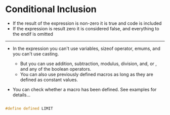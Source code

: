 # Conditional Inclusion

* If the result of the expression is non-zero it is true and code is included 
* If the expression is result zero it is considered false, and everything to the endif is omitted
---

* In the expression you can't use variables, sizeof operator, emums, and you can't use casting.
  * But you can use addition, subtraction, modulus, division, and, or , and any of the boolean operators.
  * You can also use previously defined macros as long as they are defined as constant values.

* You can check whether a macro has been defined. See examples for details...

```c

#define defined LIMIT

```
